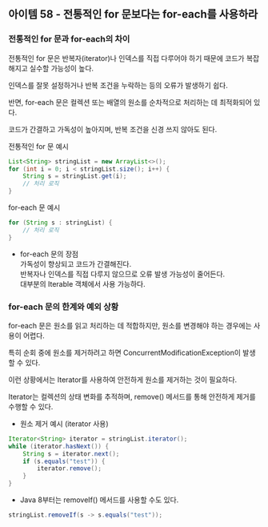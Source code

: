 ## 아이템 58 - 전통적인 for 문보다는 for-each를 사용하라

### 전통적인 for 문과 for-each의 차이

전통적인 for 문은 반복자(iterator)나 인덱스를 직접 다루어야 하기 때문에 코드가 복잡해지고 실수할 가능성이 높다.

인덱스를 잘못 설정하거나 반복 조건을 누락하는 등의 오류가 발생하기 쉽다.

반면, for-each 문은 컬렉션 또는 배열의 원소를 순차적으로 처리하는 데 최적화되어 있다.

코드가 간결하고 가독성이 높아지며, 반복 조건을 신경 쓰지 않아도 된다.

전통적인 for 문 예시

```java
List<String> stringList = new ArrayList<>();
for (int i = 0; i < stringList.size(); i++) {
    String s = stringList.get(i);
    // 처리 로직
}
```

for-each 문 예시

```java
for (String s : stringList) {
    // 처리 로직
}
```

-   for-each 문의 장점  
    가독성이 향상되고 코드가 간결해진다.  
    반복자나 인덱스를 직접 다루지 않으므로 오류 발생 가능성이 줄어든다.  
    대부분의 Iterable 객체에서 사용 가능하다.

### for-each 문의 한계와 예외 상황

for-each 문은 원소를 읽고 처리하는 데 적합하지만, 원소를 변경해야 하는 경우에는 사용이 어렵다.

특히 순회 중에 원소를 제거하려고 하면 ConcurrentModificationException이 발생할 수 있다.

이런 상황에서는 Iterator를 사용하여 안전하게 원소를 제거하는 것이 필요하다.

Iterator는 컬렉션의 상태 변화를 추적하며, remove() 메서드를 통해 안전하게 제거를 수행할 수 있다.

-   원소 제거 예시 (iterator 사용)

```java
Iterator<String> iterator = stringList.iterator();
while (iterator.hasNext()) {
    String s = iterator.next();
    if (s.equals("test")) {
        iterator.remove();
    }
}
```

-   Java 8부터는 removeIf() 메서드를 사용할 수도 있다.

```java
stringList.removeIf(s -> s.equals("test"));
```